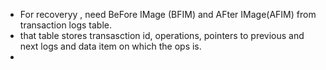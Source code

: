 - For recoveryy , need BeFore IMage (BFIM) and AFter IMage(AFIM) from transaction logs table.
- that table stores transasction id, operations, pointers to previous and next logs and data item on which the ops is.
-